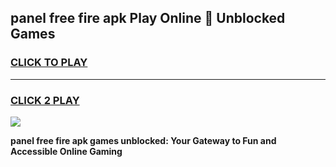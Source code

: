 
## panel free fire apk Play Online 👋 Unblocked Games
<h3>
<a href="https://premium.freeplayer.one?title=panel_free_fire_apk&ref=19F">CLICK TO PLAY</a></h3>
<hr>

<h3>
<a href="https://premium.freeplayer.one?title=panel_free_fire_apk&ref=19F">CLICK 2 PLAY</a>
  
</h3>

<a href="https://premium.freeplayer.one?title=panel_free_fire_apk&ref=19F"><img src="https://clearcache.store/games.png"></a>


**panel free fire apk games unblocked: Your Gateway to Fun and Accessible Online Gaming**
